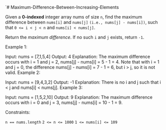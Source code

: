 `# Maximum-Difference-Between-Increasing-Elements

Given a **0-indexed** integer array nums of size `n`, find the maximum difference between `nums[i]` and `nums[j]` `(i.e., nums[j] - nums[i])`, such that `0 <= i < j < n` and `nums[i] < nums[j]`.

Return the _maximum difference_. If no such `i` and `j` exists, return `-1`.

 

Example 1:

Input: nums = [7,1,5,4]
Output: 4
Explanation:
The maximum difference occurs with i = 1 and j = 2, nums[j] - nums[i] = 5 - 1 = 4.
Note that with i = 1 and j = 0, the difference nums[j] - nums[i] = 7 - 1 = 6, but i > j, so it is not valid.
Example 2:

Input: nums = [9,4,3,2]
Output: -1
Explanation:
There is no i and j such that i < j and nums[i] < nums[j].
Example 3:

Input: nums = [1,5,2,10]
Output: 9
Explanation:
The maximum difference occurs with i = 0 and j = 3, nums[j] - nums[i] = 10 - 1 = 9.
 

Constraints:

`n == nums.length`
`2 <= n <= 1000`
`1 <= nums[i] <= 109`
